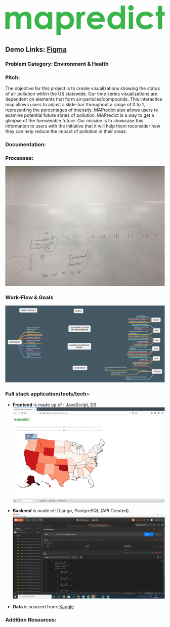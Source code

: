 ![](/img/01_logo.png)

## Demo Links: [Figma](https://www.figma.com/file/lF929q9YDw9SJkBTvwIoVY/mapredict?node-id=0%3A1)
### Problem Category: Environment & Health

### Pitch:

The objective for this project is to create visualizations showing the status of air pollution within the US statewide. Our time series visualizations are dependent on elements that form air-particles/compounds. This interactive map allows users to adjust a slide-bar throughout a range of 0 to 1, representing the percentages of intensity. MAPredict also allows users to examine potential future states of pollution. MAPredict is a way to get a glimpse of the foreseeable future. Our mission is to showcase this information to users with the initiative that it will help them reconsider how they can help reduce the impact of pollution in their areas.

### Documentation:
### Processes:
![](/img/Webp.net-gifmaker.gif)

### Work-Flow & Goals
![](/img/MAPREDICT.png)

### Full stack application/tools/tech~

-  **Frontend** is made up of : JavaScript, D3
![](/img/2.gif)

- **Backend** is made of: Django, PostgreSQL (API Created)
![](/img/4.png)

- **Data** is sourced from: [Kaggle](https://www.kaggle.com/sogun3/uspollution)



### Addition Resources:
